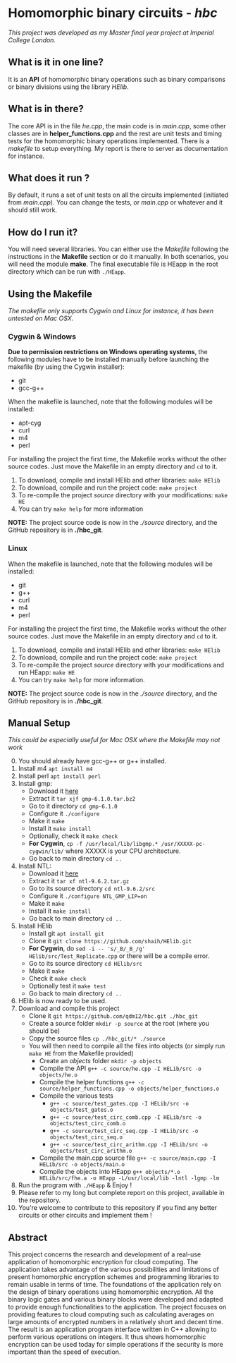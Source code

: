 # Homomorphic binary circuits - _hbc_ #

_This project was developed as my Master final year project at Imperial College London._

## What is it in **one** line? ##
It is an **API** of homomorphic binary operations such as binary comparisons or binary divisions using the library _HElib_.

## What is in there? ##
The core API is in the file _he.cpp_, the main code is in _main.cpp_, some other classes are in __helper_functions.cpp__ and the rest are unit tests and timing tests for the homomorphic binary operations implemented. There is a _makefile_ to setup everything. My report is there to server as documentation for instance.

## What does it run ? ##
By default, it runs a set of unit tests on all the circuits implemented (initiated from _main.cpp_).
You can change the tests, or _main.cpp_ or whatever and it should still work.

## How do I run it? ##
You will need several libraries.
You can either use the _Makefile_ following the instructions in the **Makefile** section or do it manually.
In both scenarios, you will need the module **make**.
The final executable file is HEapp in the root directory which can be run with `./HEapp`.


## Using the Makefile ##
_The makefile only supports Cygwin and Linux for instance, it has been untested on Mac OSX._
### Cygwin & Windows ###
**Due to permission restrictions on Windows operating systems**, the following modules have to be installed manually before launching the makefile (by using the Cygwin installer):
   * git
   * gcc-g++

When the makefile is launched, note that the following modules will be installed:
   * apt-cyg
   * curl
   * m4
   * perl

For installing the project the first time, the Makefile works without the other source codes.
Just move the Makefile in an empty directory and `cd` to it.

1. To download, compile and install HElib and other libraries: `make HElib`
2. To download, compile and run the project code: `make project`
3. To re-compile the project _source_ directory with your modifications: `make HE`
4. You can try `make help` for more information

**NOTE:** The project source code is now in the _./source_ directory, and the GitHub repository is in __./hbc_git__.

### Linux ###
When the makefile is launched, note that the following modules will be installed:
   * git
   * g++
   * curl
   * m4
   * perl

For installing the project the first time, the Makefile works without the other source codes.
Just move the Makefile in an empty directory and `cd` to it.

1. To download, compile and install HElib and other libraries: `make HElib`
2. To download, compile and run the project code: `make project`
3. To re-compile the project _source_ directory with your modifications and run HEapp: `make HE`
4. You can try `make help` for more information.

**NOTE:** The project source code is now in the _./source_ directory, and the GitHub repository is in __./hbc_git__.



## Manual Setup ##
_This could be especially useful for Mac OSX where the Makefile may not work_

0. You should already have gcc-g++ or g++ installed.
1. Install m4 `apt install m4`
2. Install perl `apt install perl`
3. Install gmp:
    * Download it [here](https://gmplib.org/download/gmp/gmp-6.1.0.tar.bz2)
    * Extract it `tar xjf gmp-6.1.0.tar.bz2`
    * Go to it directory `cd gmp-6.1.0`
    * Configure it `./configure`
    * Make it `make`
    * Install it `make install`
    * Optionally, check it `make check`
    * **For Cygwin**, `cp -f /usr/local/lib/libgmp.* /usr/XXXXX-pc-cygwin/lib/` where XXXXX is your CPU architecture.
    * Go back to main directory `cd ..`
4. Install NTL:
    * Download it [here](http://www.shoup.net/ntl/ntl-9.6.2.tar.gz)
    * Extract it `tar xf ntl-9.6.2.tar.gz`
    * Go to its source directory `cd ntl-9.6.2/src`
    * Configure it `./configure NTL_GMP_LIP=on`
    * Make it `make`
    * Install it `make install`
    * Go back to main directory `cd ..`
5. Install HElib
    * Install git `apt install git`
    * Clone it `git clone https://github.com/shaih/HElib.git`
    * **For Cygwin**, do `sed -i -- 's/_B/_B_/g' HElib/src/Test_Replicate.cpp` or there will be a compile error.
    * Go to its source directory `cd HElib/src`
    * Make it `make`
    * Check it `make check`
    * Optionally test it `make test`
    * Go back to main directory `cd ..`
6. HElib is now ready to be used.
7. Download and compile this project
    * Clone it `git https://github.com/qdm12/hbc.git ./hbc_git`
    * Create a source folder `mkdir -p source` at the root (where you should be)
    * Copy the source files `cp ./hbc_git/* ./source`
    * You will then need to compile all the files into objects (or simply run `make HE` from the Makefile provided)
       * Create an _objects_ folder `mkdir -p objects`
       * Compile the API `g++ -c source/he.cpp -I HELib/src -o objects/he.o`
       * Compile the helper functions `g++ -c source/helper_functions.cpp -o objects/helper_functions.o`
       * Compile the various tests
          * `g++ -c source/test_gates.cpp -I HELib/src -o objects/test_gates.o`
          * `g++ -c source/test_circ_comb.cpp -I HELib/src -o objects/test_circ_comb.o`
          * `g++ -c source/test_circ_seq.cpp -I HELib/src -o objects/test_circ_seq.o`
          * `g++ -c source/test_circ_arithm.cpp -I HELib/src -o objects/test_circ_arithm.o`
       * Compile the main.cpp source file `g++ -c source/main.cpp -I HELib/src -o objects/main.o`
       * Compile the objects into HEapp `g++ objects/*.o HELib/src/fhe.a -o HEapp -L/usr/local/lib -lntl -lgmp -lm`
8. Run the program with `./HEapp` & Enjoy !
9. Please refer to my long but complete report on this project, available in the repository.
10. You're welcome to contribute to this repository if you find any better circuits or other circuits and implement them !



## Abstract ##
This project concerns the research and development of a real-use application of homomorphic encryption for cloud computing. The application takes advantage of the various possibilities and limitations of present homomorphic encryption schemes and programming libraries to remain usable in terms of time. The foundations of the application rely on the design of binary operations using homomorphic encryption. All the binary logic gates and various binary blocks were developed and adapted to provide enough functionalities to the application. The project focuses on providing features to cloud computing such as calculating averages on large amounts of encrypted numbers in a relatively short and decent time. The result is an application program interface written in C++ allowing to perform various operations on integers. It thus shows homomorphic encryption can be used today for simple operations if the security is more important than the speed of execution. 

